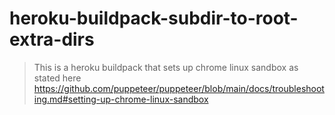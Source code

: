 # heroku-buildpack-subdir-to-root-extra-dirs

> This is a heroku buildpack that sets up chrome linux sandbox as stated here https://github.com/puppeteer/puppeteer/blob/main/docs/troubleshooting.md#setting-up-chrome-linux-sandbox
